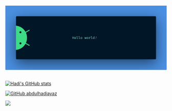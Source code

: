 
<!--
**abdulhadiayaz/abdulhadiayaz** is a ✨ _special_ ✨ repository because its `README.md` (this file) appears on your GitHub profile.

Here are some ideas to get you started:

- 🔭 I’m currently working on ...
- 🌱 I’m currently learning ...
- 👯 I’m looking to collaborate on ...
- 🤔 I’m looking for help with ...
- 💬 Ask me about ...
- 📫 How to reach me: ...
- 😄 Pronouns: ...
- ⚡ Fun fact: ...
-->
<p>


</p>

<img src="https://raw.githubusercontent.com/abdulhadiayaz/abdulhadiayaz/main/resources/banner.png" alt="Hello world">
<br><br>

[![Hadi's GitHub stats](https://github-readme-stats.vercel.app/api?username=abdulhadiayaz&count_private=true&show_icons=true&theme=transparent)](https://github.com/abdulhadiayaz/github-readme-stats)

[![GitHub abdulhadiayaz](https://img.shields.io/github/followers/abdulhadiayaz?label=follow&style=social)](https://github.com/AshleyAlexJacob)

![](https://komarev.com/ghpvc/?username=abdulhadiayaz&color=red&label=Profile+Views)